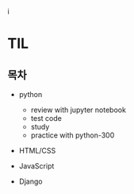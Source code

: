 i
# TIL

## 목차

- python
  + review with jupyter notebook
  + test code
  + study
  + practice with python-300
   
  
- HTML/CSS

- JavaScript

- Django

